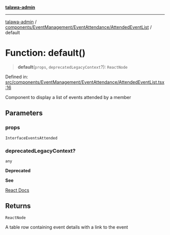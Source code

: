 [**talawa-admin**](../../../../../README.md)

***

[talawa-admin](../../../../../modules.md) / [components/EventManagement/EventAttendance/AttendedEventList](../README.md) / default

# Function: default()

> **default**(`props`, `deprecatedLegacyContext`?): `ReactNode`

Defined in: [src/components/EventManagement/EventAttendance/AttendedEventList.tsx:16](https://github.com/bint-Eve/talawa-admin/blob/16ddeb98e6868a55bca282e700a8f4212d222c01/src/components/EventManagement/EventAttendance/AttendedEventList.tsx#L16)

Component to display a list of events attended by a member

## Parameters

### props

`InterfaceEventsAttended`

### deprecatedLegacyContext?

`any`

**Deprecated**

**See**

[React Docs](https://legacy.reactjs.org/docs/legacy-context.html#referencing-context-in-lifecycle-methods)

## Returns

`ReactNode`

A table row containing event details with a link to the event
